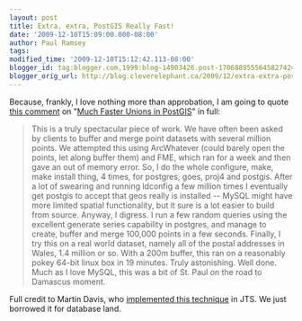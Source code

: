 ```yaml
---
layout: post
title: Extra, extra, PostGIS Really Fast!
date: '2009-12-10T15:09:00.000-08:00'
author: Paul Ramsey
tags: 
modified_time: '2009-12-10T15:12:42.113-08:00'
blogger_id: tag:blogger.com,1999:blog-14903426.post-1706889555645827424
blogger_orig_url: http://blog.cleverelephant.ca/2009/12/extra-extra-postgis-really-fast.html
---
```


Because, frankly, I love nothing more than approbation, I am going to quote [this comment](http://blog.cleverelephant.ca/2009/01/must-faster-unions-in-postgis-14.html?showComment=1260481766531#c388201837491522179) on "[Much Faster Unions in PostGIS](http://blog.cleverelephant.ca/2009/01/must-faster-unions-in-postgis-14.html)" in full:

<blockquote>This is a truly spectacular piece of work. We have often been asked by clients to buffer and merge point datasets with several million points. We attempted this using ArcWhatever (could barely open the points, let along buffer them) and FME, which ran for a week and then gave an out of memory error. So, I do the whole configure, make, make install thing, 4 times, for postgres, goes, proj4 and postgis. After a lot of swearing and running ldconfig a few million times I eventually get postgis to accept that geos really is installed -- MySQL might have more limited spatial functionality, but it sure is a lot easier to build from source. Anyway, I digress. I run a few random queries using the excellent generate series capability in postgres, and manage to create, buffer and merge 100,000 points in a few seconds. Finally, I try this on a real world dataset, namely all of the postal addresses in Wales, 1.4 million or so. With a 200m buffer, this ran on a reasonably pokey 64-bit linux box in 19 minutes. Truly astonishing. Well done. Much as I love MySQL, this was a bit of St. Paul on the road to Damascus moment. </blockquote>

Full credit to Martin Davis, who [implemented this technique](http://lin-ear-th-inking.blogspot.com/2007/11/fast-polygon-merging-in-jts-using.html) in JTS. We just borrowed it for database land.

